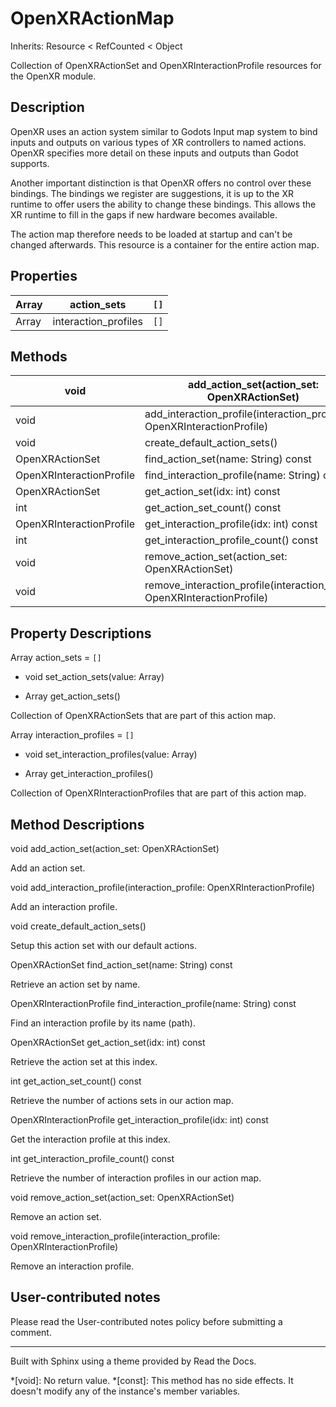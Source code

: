 # OpenXRActionMap

Inherits: Resource < RefCounted < Object

Collection of OpenXRActionSet and OpenXRInteractionProfile resources for the
OpenXR module.

## Description

OpenXR uses an action system similar to Godots Input map system to bind inputs
and outputs on various types of XR controllers to named actions. OpenXR
specifies more detail on these inputs and outputs than Godot supports.

Another important distinction is that OpenXR offers no control over these
bindings. The bindings we register are suggestions, it is up to the XR runtime
to offer users the ability to change these bindings. This allows the XR
runtime to fill in the gaps if new hardware becomes available.

The action map therefore needs to be loaded at startup and can't be changed
afterwards. This resource is a container for the entire action map.

## Properties

Array | action_sets | `[]`  
---|---|---  
Array | interaction_profiles | `[]`  
  
## Methods

void | add_action_set(action_set: OpenXRActionSet)  
---|---  
void | add_interaction_profile(interaction_profile: OpenXRInteractionProfile)  
void | create_default_action_sets()  
OpenXRActionSet | find_action_set(name: String) const  
OpenXRInteractionProfile | find_interaction_profile(name: String) const  
OpenXRActionSet | get_action_set(idx: int) const  
int | get_action_set_count() const  
OpenXRInteractionProfile | get_interaction_profile(idx: int) const  
int | get_interaction_profile_count() const  
void | remove_action_set(action_set: OpenXRActionSet)  
void | remove_interaction_profile(interaction_profile: OpenXRInteractionProfile)  
  
## Property Descriptions

Array action_sets = `[]`

  * void set_action_sets(value: Array)

  * Array get_action_sets()

Collection of OpenXRActionSets that are part of this action map.

Array interaction_profiles = `[]`

  * void set_interaction_profiles(value: Array)

  * Array get_interaction_profiles()

Collection of OpenXRInteractionProfiles that are part of this action map.

## Method Descriptions

void add_action_set(action_set: OpenXRActionSet)

Add an action set.

void add_interaction_profile(interaction_profile: OpenXRInteractionProfile)

Add an interaction profile.

void create_default_action_sets()

Setup this action set with our default actions.

OpenXRActionSet find_action_set(name: String) const

Retrieve an action set by name.

OpenXRInteractionProfile find_interaction_profile(name: String) const

Find an interaction profile by its name (path).

OpenXRActionSet get_action_set(idx: int) const

Retrieve the action set at this index.

int get_action_set_count() const

Retrieve the number of actions sets in our action map.

OpenXRInteractionProfile get_interaction_profile(idx: int) const

Get the interaction profile at this index.

int get_interaction_profile_count() const

Retrieve the number of interaction profiles in our action map.

void remove_action_set(action_set: OpenXRActionSet)

Remove an action set.

void remove_interaction_profile(interaction_profile: OpenXRInteractionProfile)

Remove an interaction profile.

## User-contributed notes

Please read the User-contributed notes policy before submitting a comment.

* * *

Built with Sphinx using a theme provided by Read the Docs.

  *[void]: No return value.
  *[const]: This method has no side effects. It doesn't modify any of the instance's member variables.

